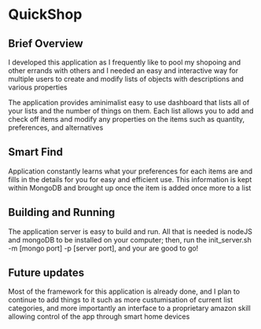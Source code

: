 # QuickShop

## Brief Overview
I developed this application as I frequently like to pool my shopoing and other errands with others and I needed an easy and interactive way for multiple users to create and modify lists of objects with descriptions and various properties

The application provides aminimalist easy to use dashboard that lists all of your lists and the number of things on them. Each list allows you to add and check off items and modify any properties on the items such as quantity, preferences, and alternatives

## Smart Find
Application constantly learns what your preferences for each items are and fills in the details for you for easy and efficient use. This information is kept within MongoDB and brought up once the item is added once more to a list

## Building and Running 
The application server is easy to build and run. All that is needed is nodeJS and mongoDB to be installed on your computer; then, run the init_server.sh -m [mongo port] -p [server port], and your are good to go!

## Future updates
Most of the framework for this application is already done, and I plan to continue to add things to it such as more custumisation of current list categories, and more importantly an interface to a proprietary amazon skill allowing control of the app through smart home devices
